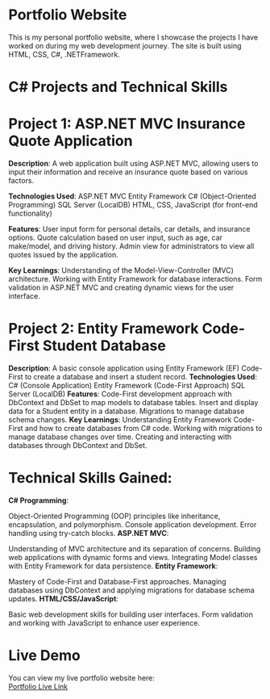 # Portfolio Website

This is my personal portfolio website, where I showcase the projects I have worked on during my web development journey. The site is built using HTML, CSS, C#, .NETFramework.

# C# Projects and Technical Skills
# Project 1: ASP.NET MVC Insurance Quote Application
**Description**:  A web application built using ASP.NET MVC, allowing users to input their information and receive an insurance quote based on various factors.

**Technologies Used**:
ASP.NET MVC
Entity Framework
C# (Object-Oriented Programming)
SQL Server (LocalDB)
HTML, CSS, JavaScript (for front-end functionality)

**Features**:
User input form for personal details, car details, and insurance options.
Quote calculation based on user input, such as age, car make/model, and driving history.
Admin view for administrators to view all quotes issued by the application.

**Key Learnings**:
Understanding of the Model-View-Controller (MVC) architecture.
Working with Entity Framework for database interactions.
Form validation in ASP.NET MVC and creating dynamic views for the user interface.

# Project 2: Entity Framework Code-First Student Database
**Description**: A basic console application using Entity Framework (EF) Code-First to create a database and insert a student record.
**Technologies Used**:
C# (Console Application)
Entity Framework (Code-First Approach)
SQL Server (LocalDB)
**Features**:
Code-First development approach with DbContext and DbSet to map models to database tables.
Insert and display data for a Student entity in a database.
Migrations to manage database schema changes.
**Key Learnings**:
Understanding Entity Framework Code-First and how to create databases from C# code.
Working with migrations to manage database changes over time.
Creating and interacting with databases through DbContext and DbSet.
# Technical Skills Gained:
**C# Programming**:

Object-Oriented Programming (OOP) principles like inheritance, encapsulation, and polymorphism.
Console application development.
Error handling using try-catch blocks.
**ASP.NET MVC**:

Understanding of MVC architecture and its separation of concerns.
Building web applications with dynamic forms and views.
Integrating Model classes with Entity Framework for data persistence.
**Entity Framework**:

Mastery of Code-First and Database-First approaches.
Managing databases using DbContext and applying migrations for database schema updates.
**HTML/CSS/JavaScript**:

Basic web development skills for building user interfaces.
Form validation and working with JavaScript to enhance user experience.



# Live Demo

You can view my live portfolio website here:  
[Portfolio Live Link](https://Stellaraju.github.io)




